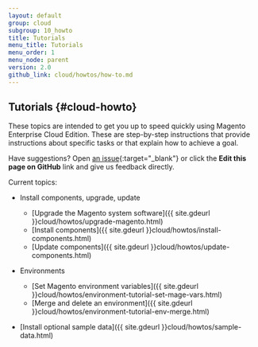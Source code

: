 ```yaml
---
layout: default
group: cloud
subgroup: 10_howto
title: Tutorials
menu_title: Tutorials
menu_order: 1
menu_node: parent
version: 2.0
github_link: cloud/howtos/how-to.md
---
```


## Tutorials {#cloud-howto}
These topics are intended to get you up to speed quickly using Magento Enterprise Cloud Edition. These are step-by-step instructions that provide instructions about specific tasks or that explain how to achieve a goal.

Have suggestions? Open [an issue](https://github.com/magento/devdocs/issues){:target="_blank"} or click the **Edit this page on GitHub** link and give us feedback directly.

Current topics:

*	Install components, upgrade, update

	*	[Upgrade the Magento system software]({{ site.gdeurl }}cloud/howtos/upgrade-magento.html)
	*	[Install components]({{ site.gdeurl }}cloud/howtos/install-components.html)
	*	[Update components]({{ site.gdeurl }}cloud/howtos/update-components.html)

*	Environments

	*	[Set Magento environment variables]({{ site.gdeurl }}cloud/howtos/environment-tutorial-set-mage-vars.html)
	*	[Merge and delete an environment]({{ site.gdeurl }}cloud/howtos/environment-tutorial-env-merge.html)
	
*	[Install optional sample data]({{ site.gdeurl }}cloud/howtos/sample-data.html)

